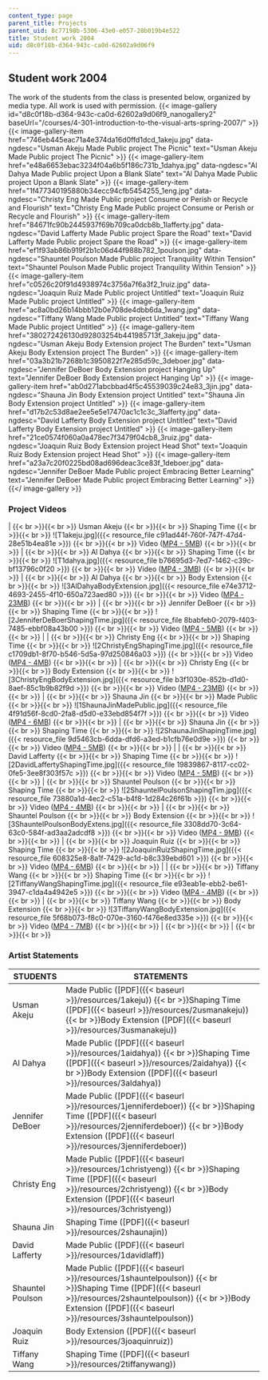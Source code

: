 ```yaml
---
content_type: page
parent_title: Projects
parent_uid: 8c77198b-5306-43e0-e057-28b019b4e522
title: Student work 2004
uid: d8c0f18b-d364-943c-ca0d-62602a9d06f9
---
```


Student work 2004
-----------------

The work of the students from the class is presented below, organized by media type. All work is used with permission.
{{< image-gallery id="d8c0f18b-d364-943c-ca0d-62602a9d06f9_nanogallery2" baseUrl="/courses/4-301-introduction-to-the-visual-arts-spring-2007/" >}}
{{< image-gallery-item href="746eb445eac71a4e374da16d0ffd1dcd_1akeju.jpg" data-ngdesc="Usman Akeju Made Public project The Picnic" text="Usman Akeju Made Public project The Picnic" >}}
{{< image-gallery-item href="e48a6653ebac3234f04a6b5f186c731b_1dahya.jpg" data-ngdesc="Al Dahya Made Public project Upon a Blank Slate" text="Al Dahya Made Public project Upon a Blank Slate" >}}
{{< image-gallery-item href="1f477340195880b34ecc94cfb5454255_1eng.jpg" data-ngdesc="Christy Eng Made Public project Consume or Perish or Recycle and Flourish" text="Christy Eng Made Public project Consume or Perish or Recycle and Flourish" >}}
{{< image-gallery-item href="84671fc90b2445937f69b709ca0dcb8b_1lafferty.jpg" data-ngdesc="David Lafferty Made Public project Spare the Road" text="David Lafferty Made Public project Spare the Road" >}}
{{< image-gallery-item href="ef1f93ab86b919f2b1c06d44f988b782_1poulson.jpg" data-ngdesc="Shauntel Poulson Made Public project Tranquility Within Tension" text="Shauntel Poulson Made Public project Tranquility Within Tension" >}}
{{< image-gallery-item href="c0526c20f91d4938974c3756a7f6a3f2_1ruiz.jpg" data-ngdesc="Joaquin Ruiz Made Public project Untitled" text="Joaquin Ruiz Made Public project Untitled" >}}
{{< image-gallery-item href="ac8a0bd26b14bbb12b0e708de4dbb6da_1wang.jpg" data-ngdesc="Tiffany Wang Made Public project Untitled" text="Tiffany Wang Made Public project Untitled" >}}
{{< image-gallery-item href="380272426130d92803254b441985713f_3akeju.jpg" data-ngdesc="Usman Akeju Body Extension project The Burden" text="Usman Akeju Body Extension project The Burden" >}}
{{< image-gallery-item href="03a3b21b7268b1c3950822f7e285d59c_3deboer.jpg" data-ngdesc="Jennifer DeBoer Body Extension project Hanging Up" text="Jennifer DeBoer Body Extension project Hanging Up" >}}
{{< image-gallery-item href="ab0d271abcbbad4f5c45539039c24e83_3jin.jpg" data-ngdesc="Shauna Jin Body Extension project Untitled" text="Shauna Jin Body Extension project Untitled" >}}
{{< image-gallery-item href="d17b2c53d8ae2ee5e5e17470ac1c1c3c_3lafferty.jpg" data-ngdesc="David Lafferty Body Extension project Untitled" text="David Lafferty Body Extension project Untitled" >}}
{{< image-gallery-item href="21ce0574f060a0a478ec7f3479f04cb8_3ruiz.jpg" data-ngdesc="Joaquin Ruiz Body Extension project Head Shot" text="Joaquin Ruiz Body Extension project Head Shot" >}}
{{< image-gallery-item href="a23a7c20f0225bd08ad696deac3ce83f_1deboer.jpg" data-ngdesc="Jennifer DeBoer Made Public project Embracing Better Learning" text="Jennifer DeBoer Made Public project Embracing Better Learning" >}}
{{</ image-gallery >}}
### Project Videos

|  {{< br >}}{{< br >}} Usman Akeju {{< br >}}{{< br >}} Shaping Time {{< br >}}{{< br >}} ![T1akeju.jpg]({{< resource_file c91ad44f-760f-747f-47d4-28e51b4ea81e >}}) {{< br >}}{{< br >}} Video ([MP4 - 5MB](http://www.archive.org/download/MIT4.301F04/2UsmanAkeju-ShapingTime-220k.mp4)) {{< br >}}{{< br >}}  |  {{< br >}}{{< br >}} Al Dahya {{< br >}}{{< br >}} Shaping Time {{< br >}}{{< br >}} ![T1dahya.jpg]({{< resource_file b76695d3-7ed7-1462-c39c-bf13796c0f20 >}}) {{< br >}}{{< br >}} Video ([MP4 - 3MB](http://www.archive.org/download/MIT4.301F04/2AlDahya-ShapingTime-220k.mp4)) {{< br >}}{{< br >}}  |  {{< br >}}{{< br >}} Al Dahya {{< br >}}{{< br >}} Body Extension {{< br >}}{{< br >}} ![3AlDahyaBodyExtension.jpg]({{< resource_file e74e3712-4693-2455-4f10-650a723aed80 >}}) {{< br >}}{{< br >}} Video ([MP4 - 23MB](http://www.archive.org/download/MIT4.301F04/3AlDahya-BodyExtension-220k.mp4)) {{< br >}}{{< br >}}  |  {{< br >}}{{< br >}} Jennifer DeBoer {{< br >}}{{< br >}} Shaping Time {{< br >}}{{< br >}} ![2JenniferDeBoerShapingTime.jpg]({{< resource_file 8babfeb0-2079-f403-7485-ebbf08a43b00 >}}) {{< br >}}{{< br >}} Video ([MP4 - 5MB](http://www.archive.org/download/MIT4.301F04/2JenniferDeBoer-ShapingTime-220k.mp4)) {{< br >}}{{< br >}}  |
|  {{< br >}}{{< br >}} Christy Eng {{< br >}}{{< br >}} Shaping Time {{< br >}}{{< br >}} ![2ChristyEngShapingTime.jpg]({{< resource_file c1709db1-8f70-b546-5d5a-97d250846a03 >}}) {{< br >}}{{< br >}} Video ([MP4 - 4MB](http://www.archive.org/download/MIT4.301F04/2ChristyEng-ShapingTime-220k.mp4)) {{< br >}}{{< br >}}  |  {{< br >}}{{< br >}} Christy Eng {{< br >}}{{< br >}} Body Extension {{< br >}}{{< br >}} ![3ChristyEngBodyExtension.jpg]({{< resource_file b3f1030e-852b-d1d0-8aef-85c1b9b82f9d >}}) {{< br >}}{{< br >}} Video ([MP4 - 23MB](http://www.archive.org/download/MIT4.301F04/3ChristyEng-BodyExtension-220k.mp4)) {{< br >}}{{< br >}}  |  {{< br >}}{{< br >}} Shauna Jin {{< br >}}{{< br >}} Made Public {{< br >}}{{< br >}} ![1ShaunaJinMadePublic.jpg]({{< resource_file 4f91d56f-8cd0-2fa8-d5d0-e33ebd854f7f >}}) {{< br >}}{{< br >}} Video ([MP4 - 6MB](http://www.archive.org/download/MIT4.301F04/1ShaunaJin-MadePublic-220k.mp4)) {{< br >}}{{< br >}}  |  {{< br >}}{{< br >}} Shauna Jin {{< br >}}{{< br >}} Shaping Time {{< br >}}{{< br >}} ![2ShaunaJinShapingTime.jpg]({{< resource_file 9d5463cb-6dda-dfd6-a3ed-b1cfb76e0d9e >}}) {{< br >}}{{< br >}} Video ([MP4 - 5MB](http://www.archive.org/download/MIT4.301F04/2ShaunaJin-ShapingTime-220k.mp4)) {{< br >}}{{< br >}}  |
|  {{< br >}}{{< br >}} David Lafferty {{< br >}}{{< br >}} Shaping Time {{< br >}}{{< br >}} ![2DavidLaffertyShapingTime.jpg]({{< resource_file 19839867-8117-cc02-0fe5-3ee8f303f57c >}}) {{< br >}}{{< br >}} Video ([MP4 - 5MB](http://www.archive.org/download/MIT4.301F04/2DavidLafferty-ShapingTime-220k.mp4)) {{< br >}}{{< br >}}  |  {{< br >}}{{< br >}} Shauntel Poulson {{< br >}}{{< br >}} Shaping Time {{< br >}}{{< br >}} ![2ShauntelPoulsonShapingTim.jpg]({{< resource_file 73880a1d-4ec2-c51a-b4f8-1d284c26f61b >}}) {{< br >}}{{< br >}} Video ([MP4 - 4MB](http://www.archive.org/download/MIT4.301F04/2ShauntelPoulson-ShapingTime-220k.mp4)) {{< br >}}{{< br >}}  |  {{< br >}}{{< br >}} Shauntel Poulson {{< br >}}{{< br >}} Body Extension {{< br >}}{{< br >}} ![3ShauntelPoulsonBodyExtens.jpg]({{< resource_file 3308dd70-3c64-63c0-584f-ad3aa2adcdf8 >}}) {{< br >}}{{< br >}} Video ([MP4 - 9MB](http://www.archive.org/download/MIT4.301F04/3ShauntelPoulson-BodyExtension-220k.mp4)) {{< br >}}{{< br >}}  |  {{< br >}}{{< br >}} Joaquin Ruiz {{< br >}}{{< br >}} Shaping Time {{< br >}}{{< br >}} ![2JoaquinRuizShapingTime.jpg]({{< resource_file 608325e8-8a1f-7429-ac1d-b8c339ebd601 >}}) {{< br >}}{{< br >}} Video ([MP4 - 6MB](http://www.archive.org/download/MIT4.301F04/2JoaquinRuiz-ShapingTime-220k.mp4)) {{< br >}}{{< br >}}  |
|  {{< br >}}{{< br >}} Tiffany Wang {{< br >}}{{< br >}} Shaping Time {{< br >}}{{< br >}} ![2TiffanyWangShapingTime.jpg]({{< resource_file e93eab1e-ebb2-be61-3947-c1da4a4942e5 >}}) {{< br >}}{{< br >}} Video ([MP4 - 4MB](http://www.archive.org/download/MIT4.301F04/2TiffanyWang-ShapingTime-220k.mp4)) {{< br >}}{{< br >}}  |  {{< br >}}{{< br >}} Tiffany Wang {{< br >}}{{< br >}} Body Extension {{< br >}}{{< br >}} ![3TiffanyWangBodyExtension.jpg]({{< resource_file 5f68b073-f8c0-070e-3160-f476e8ed335e >}}) {{< br >}}{{< br >}} Video ([MP4 - 7MB](http://www.archive.org/download/MIT4.301F04/3TiffanyWang-BodyExtension-220k.mp4)) {{< br >}}{{< br >}}  |  {{< br >}}{{< br >}}  |  {{< br >}}{{< br >}}  

### Artist Statements

| STUDENTS | STATEMENTS |
| --- | --- |
| Usman Akeju | Made Public ([PDF]({{< baseurl >}}/resources/1akeju))  {{< br >}}Shaping Time ([PDF]({{< baseurl >}}/resources/2usmanakeju))  {{< br >}}Body Extension ([PDF]({{< baseurl >}}/resources/3usmanakeju)) |
| Al Dahya | Made Public ([PDF]({{< baseurl >}}/resources/1aidahya))  {{< br >}}Shaping Time ([PDF]({{< baseurl >}}/resources/2aidahya))  {{< br >}}Body Extension ([PDF]({{< baseurl >}}/resources/3aldahya)) |
| Jennifer DeBoer | Made Public ([PDF]({{< baseurl >}}/resources/1jenniferdeboer))  {{< br >}}Shaping Time ([PDF]({{< baseurl >}}/resources/2jenniferdeboer))  {{< br >}}Body Extension ([PDF]({{< baseurl >}}/resources/3jenniferdeboer)) |
| Christy Eng | Made Public ([PDF]({{< baseurl >}}/resources/1christyeng))  {{< br >}}Shaping Time ([PDF]({{< baseurl >}}/resources/2christyeng))  {{< br >}}Body Extension ([PDF]({{< baseurl >}}/resources/3christyeng)) |
| Shauna Jin | Shaping Time ([PDF]({{< baseurl >}}/resources/2shaunajin)) |
| David Lafferty | Made Public ([PDF]({{< baseurl >}}/resources/1davidlaff)) |
| Shauntel Poulson | Made Public ([PDF]({{< baseurl >}}/resources/1shauntelpoulson))  {{< br >}}Shaping Time ([PDF]({{< baseurl >}}/resources/2shauntelpoulson))  {{< br >}}Body Extension ([PDF]({{< baseurl >}}/resources/3shauntelpoulson)) |
| Joaquin Ruiz | Body Extension ([PDF]({{< baseurl >}}/resources/3joaquinruiz)) |
| Tiffany Wang | Shaping Time ([PDF]({{< baseurl >}}/resources/2tiffanywang))